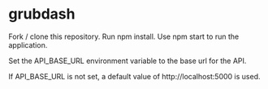 # grubdash
Fork / clone this repository.
Run npm install.
Use npm start to run the application.

Set the API_BASE_URL environment variable to the base url for the API.

If API_BASE_URL is not set, a default value of http://localhost:5000 is used.
